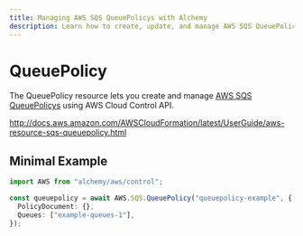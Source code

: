 ```yaml
---
title: Managing AWS SQS QueuePolicys with Alchemy
description: Learn how to create, update, and manage AWS SQS QueuePolicys using Alchemy Cloud Control.
---
```


# QueuePolicy

The QueuePolicy resource lets you create and manage [AWS SQS QueuePolicys](https://docs.aws.amazon.com/sqs/latest/userguide/) using AWS Cloud Control API.

http://docs.aws.amazon.com/AWSCloudFormation/latest/UserGuide/aws-resource-sqs-queuepolicy.html

## Minimal Example

```ts
import AWS from "alchemy/aws/control";

const queuepolicy = await AWS.SQS.QueuePolicy("queuepolicy-example", {
  PolicyDocument: {},
  Queues: ["example-queues-1"],
});
```

